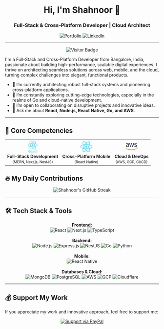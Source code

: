<h1 align="center">Hi, I'm Shahnoor 👋</h1>
<h3 align="center">Full-Stack & Cross-Platform Developer | Cloud Architect</h3>

<p align="center">
  <a href="https://shahnoor.netlify.app/" target="_blank">
    <img src="https://img.shields.io/badge/Portfolio-000000?style=for-the-badge&logo=About.me&logoColor=white" alt="Portfolio"/>
  </a>
  <a href="https://www.linkedin.com/in/shahnoor-mujawar-3960052a1/" target="_blank">
    <img src="https://img.shields.io/badge/LinkedIn-0A66C2?style=for-the-badge&logo=linkedin&logoColor=white" alt="LinkedIn"/>
  </a>
</p>

---

<p align="center">
  <img src="https://visitor-badge.laobi.icu/badge?page_id=Shahnoorgit" alt="Visitor Badge"/>
</p>

I'm a Full-Stack and Cross-Platform Developer from Bangalore, India, passionate about building high-performance, scalable digital experiences. I thrive on architecting seamless solutions across web, mobile, and the cloud, turning complex challenges into elegant, functional products.

- 🔭 I’m currently architecting robust full-stack systems and pioneering cross-platform applications.
- 🌱 I’m constantly exploring cutting-edge technologies, especially in the realms of Go and cloud-native development.
- 🤝 I’m open to collaborating on disruptive projects and innovative ideas.
- 💬 Ask me about **React, Node.js, React Native, Go, and AWS**.

---

## 🚀 Core Competencies

<table align="center">
  <tr>
    <td align="center">
      <img src="https://raw.githubusercontent.com/devicons/devicon/master/icons/react/react-original-wordmark.svg" alt="React" width="40" height="40"/>
      <br><strong>Full-Stack Development</strong>
      <br><small>(MERN, Next.js, NestJS)</small>
    </td>
    <td align="center">
      <img src="https://raw.githubusercontent.com/devicons/devicon/master/icons/react/react-original.svg" alt="React Native" width="40" height="40"/>
      <br><strong>Cross-Platform Mobile</strong>
      <br><small>(React Native)</small>
    </td>
    <td align="center">
      <img src="https://raw.githubusercontent.com/devicons/devicon/master/icons/amazonwebservices/amazonwebservices-original-wordmark.svg" alt="AWS" width="40" height="40"/>
      <br><strong>Cloud & DevOps</strong>
      <br><small>(AWS, GCP, CI/CD)</small>
    </td>
  </tr>
</table>

## 🔥 My Daily Contributions

<p align="center">
  <img src="https://github-readme-streak-stats.herokuapp.com/?user=Shahnoorgit&theme=vue-dark&hide_border=true" alt="Shahnoor's GitHub Streak" />
</p>

---

## 🛠️ Tech Stack & Tools

<p align="center">
  <strong>Frontend:</strong><br>
  <img src="https://img.shields.io/badge/React-20232A?style=for-the-badge&logo=react&logoColor=61DAFB" alt="React"/>
  <img src="https://img.shields.io/badge/Next.js-000000?style=for-the-badge&logo=next.js&logoColor=white" alt="Next.js"/>
  <img src="https://img.shields.io/badge/TypeScript-3178C6?style=for-the-badge&logo=typescript&logoColor=white" alt="TypeScript"/>
  <br><br>
  <strong>Backend:</strong><br>
  <img src="https://img.shields.io/badge/Node.js-339933?style=for-the-badge&logo=nodedotjs&logoColor=white" alt="Node.js"/>
  <img src="https://img.shields.io/badge/Express.js-404D59?style=for-the-badge" alt="Express.js"/>
  <img src="https://img.shields.io/badge/NestJS-E0234E?style=for-the-badge&logo=nestjs&logoColor=white" alt="NestJS"/>
  <img src="https://img.shields.io/badge/Go-00ADD8?style=for-the-badge&logo=go&logoColor=white" alt="Go"/>
  <img src="https://img.shields.io/badge/Python-3776AB?style=for-the-badge&logo=python&logoColor=white" alt="Python"/>
  <br><br>
  <strong>Mobile:</strong><br>
  <img src="https://img.shields.io/badge/React%20Native-20232A?style=for-the-badge&logo=react&logoColor=61DAFB" alt="React Native"/>
  <br><br>
  <strong>Databases & Cloud:</strong><br>
  <img src="https://img.shields.io/badge/MongoDB-47A248?style=for-the-badge&logo=mongodb&logoColor=white" alt="MongoDB"/>
  <img src="https://img.shields.io/badge/PostgreSQL-336791?style=for-the-badge&logo=postgresql&logoColor=white" alt="PostgreSQL"/>
  <img src="https://img.shields.io/badge/AWS-232F3E?style=for-the-badge&logo=amazon-aws&logoColor=white" alt="AWS"/>
  <img src="https://img.shields.io/badge/Google%20Cloud-4285F4?style=for-the-badge&logo=google-cloud&logoColor=white" alt="GCP"/>
  <img src="https://img.shields.io/badge/Cloudflare-F38020?style=for-the-badge&logo=cloudflare&logoColor=white" alt="Cloudflare"/>
</p>

---

## 💰 Support My Work

If you appreciate my work and innovative approach, feel free to support me:

<p align="center">
  <a href="https://paypal.me/Shahnoormujawar@gmail.com" target="_blank">
    <img src="https://img.shields.io/badge/PayPal-00457C?style=for-the-badge&logo=paypal&logoColor=white" alt="Support via PayPal"/>
  </a>
</p>
